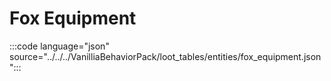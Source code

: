 # Fox Equipment

:::code language="json" source="../../../VanilliaBehaviorPack/loot_tables/entities/fox_equipment.json":::